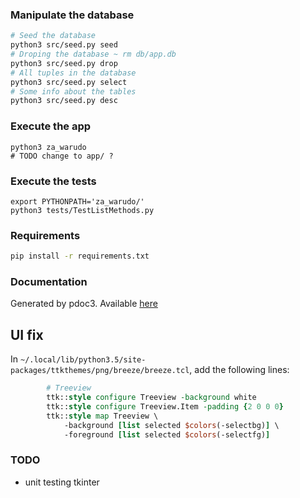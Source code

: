 ### Manipulate the database

```bash
# Seed the database
python3 src/seed.py seed
# Droping the database ~ rm db/app.db
python3 src/seed.py drop
# All tuples in the database
python3 src/seed.py select
# Some info about the tables
python3 src/seed.py desc
```


### Execute the app

```
python3 za_warudo
# TODO change to app/ ?
```


### Execute the tests

```
export PYTHONPATH='za_warudo/'
python3 tests/TestListMethods.py
```

### Requirements
```bash
pip install -r requirements.txt
```

### Documentation

Generated by pdoc3. Available [here](https://poulposaure.gitlab.io/poo/src/)

## UI fix

In `~/.local/lib/python3.5/site-packages/ttkthemes/png/breeze/breeze.tcl`,
add the following lines:

```tcl
        # Treeview
        ttk::style configure Treeview -background white
        ttk::style configure Treeview.Item -padding {2 0 0 0}
        ttk::style map Treeview \
            -background [list selected $colors(-selectbg)] \
            -foreground [list selected $colors(-selectfg)]
```

### TODO

- unit testing tkinter



